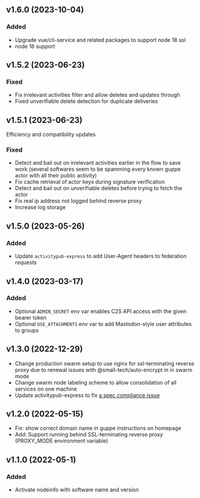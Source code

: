 ## v1.6.0 (2023-10-04)

### Added
* Upgrade vue/cli-service and related packages to support node 18 ssl
* node 18 support

## v1.5.2 (2023-06-23)

### Fixed
* Fix irrelevant activities filter and allow deletes and updates through
* Fixed unverifiable delete detection for duplicate deliveries

## v1.5.1 (2023-06-23)
Efficiency and compatibility updates
### Fixed
* Detect and bail out on irrelevant activities earlier in the flow to save work (several softwares seem to be spamming every known guppe actor with all their public activity)
* Fix cache retrieval of actor keys during signature verification
* Detect and bail out on unverifiable deletes before trying to fetch the actor
* Fix real ip address not logged behind reverse proxy
* Increase log storage
## v1.5.0 (2023-05-26)

### Added
* Update `activitypub-express` to add User-Agent headers to federation requests

## v1.4.0 (2023-03-17)

### Added
* Optional `ADMIN_SECRET` env var enables C2S API access with the given bearer token
* Optional `USE_ATTACHMENTS` env var to add Mastodon-style user attributes to groups

## v1.3.0 (2022-12-29)

* Change production swarm setup to use nginx for ssl-terminating reverse proxy due to renewal issues with @small-tech/auto-encrypt in in swarm mode
* Change swarm node labeling scheme to allow consolidation of all services on one machine
* Update activitypub-express to fix [a spec compliance issue](https://github.com/immers-space/activitypub-express/pull/83)

## v1.2.0 (2022-05-15)

* Fix: show correct domain name in guppe instructions on homepage
* Add: Support running behind SSL-terminating reverse proxy (PROXY_MODE environment variable)

## v1.1.0 (2022-05-1)

### Added

* Activate nodeinfo with software name and version
